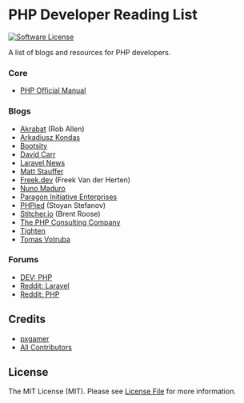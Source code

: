 # PHP Developer Reading List

[![Software License][ico-license]](LICENSE.md)

A list of blogs and resources for PHP developers.

### Core

- [PHP Official Manual](https://php.net/manual)

### Blogs

- [Akrabat](https://akrabat.com/category/php) (Rob Allen)
- [Arkadiusz Kondas](https://arkadiuszkondas.com)
- [Bootsity](https://bootsity.com)
- [David Carr](https://daveismyname.blog)
- [Laravel News](https://laravel-news.com)
- [Matt Stauffer](https://mattstauffer.com/blog)
- [Freek.dev](https://freek.dev) (Freek Van der Herten)
- [Nuno Maduro](https://nunomaduro.com)
- [Paragon Initiative Enterprises](https://paragonie.com/blog)
- [PHPied](https://www.phpied.com) (Stoyan Stefanov)
- [Stitcher.io](https://stitcher.io) (Brent Roose)
- [The PHP Consulting Company](https://thephp.cc/news)
- [Tighten](https://tighten.co/blog)
- [Tomas Votruba](https://www.tomasvotruba.cz)

### Forums

- [DEV: PHP](https://dev.to/t/php)
- [Reddit: Laravel](https://www.reddit.com/r/laravel)
- [Reddit: PHP](https://www.reddit.com/r/php)

## Credits

- [pxgamer][link-author]
- [All Contributors][link-contributors]

## License

The MIT License (MIT). Please see [License File](LICENSE.md) for more information.

[ico-license]: https://img.shields.io/badge/license-MIT-brightgreen.svg?style=flat-square

[link-author]: https://github.com/pxgamer
[link-contributors]: ../../contributors
